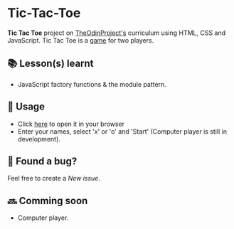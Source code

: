 # Tic-Tac-Toe

__Tic Tac Toe__ project on [TheOdinProject's](https://www.theodinproject.com/lessons/node-path-javascript-tic-tac-toe/) curriculum using HTML, CSS and JavaScript.
Tic Tac Toe is a [game](https://en.wikipedia.org/wiki/Tic-tac-toe) for two players.

## 📚 Lesson(s) learnt

- JavaScript factory functions & the module pattern.

## 🚀 Usage

- Click [here](climaxmba.github.io/tic-tac-toe/) to open it in your browser
- Enter your names, select 'x' or 'o' and 'Start' (Computer player is still in development).

## 🐛 Found a bug?

Feel free to create a _New issue_.

## 🔜 Comming soon

- Computer player.
